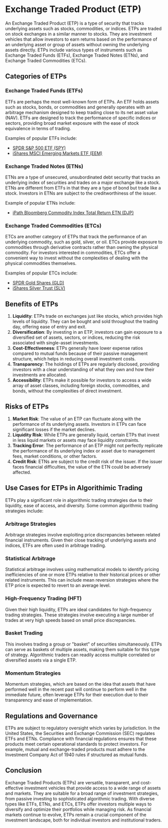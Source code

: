 # Exchange Traded Product (ETP)

An Exchange Traded Product (ETP) is a type of security that tracks underlying assets such as stocks, commodities, or indices. ETPs are traded on stock exchanges in a similar manner to stocks. They are investment vehicles that allow investors to earn returns based on the performance of an underlying asset or group of assets without owning the underlying assets directly. ETPs include various types of instruments such as Exchange Traded Funds (ETFs), Exchange Traded Notes (ETNs), and Exchange Traded Commodities (ETCs).

## Categories of ETPs

### Exchange Traded Funds (ETFs)
ETFs are perhaps the most well-known form of ETPs. An ETF holds assets such as stocks, bonds, or commodities and generally operates with an arbitrage mechanism designed to keep trading close to its net asset value (NAV). ETFs are designed to track the performance of specific indices or sectors, providing broad market exposure with the ease of stock equivalence in terms of trading.

Examples of popular ETFs include:
- [SPDR S&P 500 ETF (SPY)](https://www.ssga.com/us/en/individual/etfs/funds/spdr-sp-500-etf-trust-spy)
- [iShares MSCI Emerging Markets ETF (EEM)](https://www.ishares.com/us/products/239637/)

### Exchange Traded Notes (ETNs)
ETNs are a type of unsecured, unsubordinated debt security that tracks an underlying index of securities and trades on a major exchange like a stock. ETNs are different from ETFs in that they are a type of bond but trade like a stock. Investors in ETNs are subject to the creditworthiness of the issuer.

Example of popular ETNs include:
- [iPath Bloomberg Commodity Index Total Return ETN (DJP)](https://www.barclays.investmentbank.com/products-and-services/investment-solutions/ipath-etns/overview.html)

### Exchange Traded Commodities (ETCs)
ETCs are another category of ETPs that track the performance of an underlying commodity, such as gold, silver, or oil. ETCs provide exposure to commodities through derivative contracts rather than owning the physical commodity. For investors interested in commodities, ETCs offer a convenient way to invest without the complexities of dealing with the physical commodities themselves.

Examples of popular ETCs include:
- [SPDR Gold Shares (GLD)](https://www.spdrgoldshares.com/usa/)
- [iShares Silver Trust (SLV)](https://www.ishares.com/us/products/239855/)

## Benefits of ETPs

1. **Liquidity**: ETPs trade on exchanges just like stocks, which provides high levels of liquidity. They can be bought and sold throughout the trading day, offering ease of entry and exit.
2. **Diversification**: By investing in an ETP, investors can gain exposure to a diversified set of assets, sectors, or indices, reducing the risk associated with single-asset investments.
3. **Cost-Effectiveness**: ETPs generally have lower expense ratios compared to mutual funds because of their passive management structure, which helps in reducing overall investment costs.
4. **Transparency**: The holdings of ETPs are regularly disclosed, providing investors with a clear understanding of what they own and how their investments are allocated.
5. **Accessibility**: ETPs make it possible for investors to access a wide array of asset classes, including foreign stocks, commodities, and bonds, without the complexities of direct investment.

## Risks of ETPs

1. **Market Risk**: The value of an ETP can fluctuate along with the performance of its underlying assets. Investors in ETPs can face significant losses if the market declines.
2. **Liquidity Risk**: While ETPs are generally liquid, certain ETPs that invest in less liquid markets or assets may face liquidity constraints.
3. **Tracking Error**: The performance of an ETP might not perfectly replicate the performance of its underlying index or asset due to management fees, market conditions, or other factors.
4. **Credit Risk**: ETNs are subject to the credit risk of the issuer. If the issuer faces financial difficulties, the value of the ETN could be adversely affected.

## Use Cases for ETPs in Algorithimic Trading

ETPs play a significant role in algorithmic trading strategies due to their liquidity, ease of access, and diversity. Some common algorithmic trading strategies include:

### Arbitrage Strategies
Arbitrage strategies involve exploiting price discrepancies between related financial instruments. Given their close tracking of underlying assets and indices, ETFs are often used in arbitrage trading.

### Statistical Arbitrage
Statistical arbitrage involves using mathematical models to identify pricing inefficiencies of one or more ETPs relative to their historical prices or other related instruments. This can include mean reversion strategies where the ETP price is expected to revert to an average level.

### High-Frequency Trading (HFT)
Given their high liquidity, ETPs are ideal candidates for high-frequency trading strategies. These strategies involve executing a large number of trades at very high speeds based on small price discrepancies.

### Basket Trading
This involves trading a group or "basket" of securities simultaneously. ETPs can serve as baskets of multiple assets, making them suitable for this type of strategy. Algorithmic traders can readily access multiple correlated or diversified assets via a single ETP.

### Momentum Strategies
Momentum strategies, which are based on the idea that assets that have performed well in the recent past will continue to perform well in the immediate future, often leverage ETPs for their execution due to their transparency and ease of implementation.

## Regulations and Governance

ETPs are subject to regulatory oversight which varies by jurisdiction. In the United States, the Securities and Exchange Commission (SEC) regulates ETFs and ETNs. Compliance with financial regulations ensures that these products meet certain operational standards to protect investors. For example, mutual and exchange-traded products must adhere to the Investment Company Act of 1940 rules if structured as mutual funds.

## Conclusion

Exchange Traded Products (ETPs) are versatile, transparent, and cost-effective investment vehicles that provide access to a wide range of assets and markets. They are suitable for a broad range of investment strategies, from passive investing to sophisticated algorithmic trading. With diverse types like ETFs, ETNs, and ETCs, ETPs offer investors multiple ways to diversify and optimize their portfolios while managing risk. As financial markets continue to evolve, ETPs remain a crucial component of the investment landscape, both for individual investors and institutional traders.